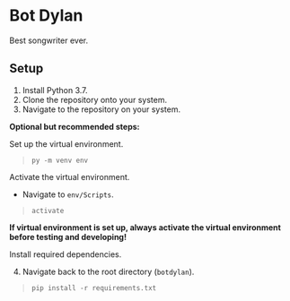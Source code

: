 # Bot Dylan
Best songwriter ever.

## Setup
1. Install Python 3.7.
2. Clone the repository onto your system.
3. Navigate to the repository on your system.

**Optional but recommended steps:**

Set up the virtual environment.
> `py -m venv env`

Activate the virtual environment.
* Navigate to `env/Scripts`.
> `activate`

**If virtual environment is set up, always activate the virtual environment before testing and developing!**

Install required dependencies.

4. Navigate back to the root directory (`botdylan`).
> `pip install -r requirements.txt`
